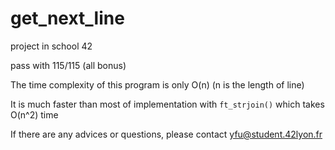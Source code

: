 # get_next_line

project in school 42

pass with 115/115 (all bonus)

The time complexity of this program is only O(n) (n is the length of line)

It is much faster than most of implementation with ```ft_strjoin()``` which takes O(n^2) time

If there are any advices or questions, please contact yfu@student.42lyon.fr
